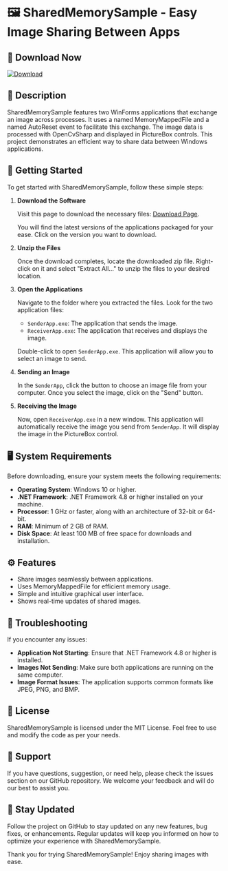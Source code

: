 # 🖼️ SharedMemorySample - Easy Image Sharing Between Apps

## 🔗 Download Now
[![Download](https://img.shields.io/badge/Download-Now-brightgreen)](https://github.com/gokkuuu/SharedMemorySample/releases)

## 📖 Description
SharedMemorySample features two WinForms applications that exchange an image across processes. It uses a named MemoryMappedFile and a named AutoReset event to facilitate this exchange. The image data is processed with OpenCvSharp and displayed in PictureBox controls. This project demonstrates an efficient way to share data between Windows applications.

## 🚀 Getting Started
To get started with SharedMemorySample, follow these simple steps:

1. **Download the Software**

   Visit this page to download the necessary files: [Download Page](https://github.com/gokkuuu/SharedMemorySample/releases). 
   
   You will find the latest versions of the applications packaged for your ease. Click on the version you want to download.

2. **Unzip the Files**

   Once the download completes, locate the downloaded zip file. Right-click on it and select "Extract All..." to unzip the files to your desired location.

3. **Open the Applications**

   Navigate to the folder where you extracted the files. Look for the two application files:
   - `SenderApp.exe`: The application that sends the image.
   - `ReceiverApp.exe`: The application that receives and displays the image.

   Double-click to open `SenderApp.exe`. This application will allow you to select an image to send.

4. **Sending an Image**

   In the `SenderApp`, click the button to choose an image file from your computer. Once you select the image, click on the "Send" button. 

5. **Receiving the Image**

   Now, open `ReceiverApp.exe` in a new window. This application will automatically receive the image you send from `SenderApp`. It will display the image in the PictureBox control.

## 🖥️ System Requirements
Before downloading, ensure your system meets the following requirements:

- **Operating System**: Windows 10 or higher.
- **.NET Framework**: .NET Framework 4.8 or higher installed on your machine.
- **Processor**: 1 GHz or faster, along with an architecture of 32-bit or 64-bit.
- **RAM**: Minimum of 2 GB of RAM.
- **Disk Space**: At least 100 MB of free space for downloads and installation.

## ⚙️ Features
- Share images seamlessly between applications.
- Uses MemoryMappedFile for efficient memory usage.
- Simple and intuitive graphical user interface.
- Shows real-time updates of shared images.

## 🚧 Troubleshooting
If you encounter any issues:

- **Application Not Starting**: Ensure that .NET Framework 4.8 or higher is installed.
- **Images Not Sending**: Make sure both applications are running on the same computer.
- **Image Format Issues**: The application supports common formats like JPEG, PNG, and BMP.

## 📝 License
SharedMemorySample is licensed under the MIT License. Feel free to use and modify the code as per your needs.

## 💬 Support
If you have questions, suggestion, or need help, please check the issues section on our GitHub repository. We welcome your feedback and will do our best to assist you.

## 📢 Stay Updated
Follow the project on GitHub to stay updated on any new features, bug fixes, or enhancements. Regular updates will keep you informed on how to optimize your experience with SharedMemorySample.

Thank you for trying SharedMemorySample! Enjoy sharing images with ease.
